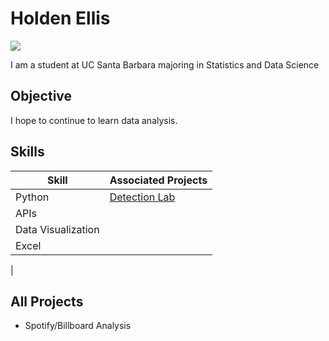 # Holden Ellis
<a href="www.linkedin.com/in/holden-ellis-74b820282"><img src="https://img.shields.io/badge/-LinkedIn-0072b1?&style=for-the-badge&logo=linkedin&logoColor=white" /></a>

I am a student at UC Santa Barbara majoring in Statistics and Data Science

## Objective

I hope to continue to learn data analysis.

## Skills

| Skill                                         | Associated Projects         |
|-----------------------------------------------|----------------------------|
| Python          | <a href="https://google.com">Detection Lab</a>|
| APIs            |              |
| Data Visualization |    |
| Excel            |                  |
| 

## All Projects
- Spotify/Billboard Analysis
